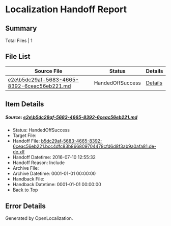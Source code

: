 # <a name='report-top'></a> Localization Handoff Report

## Summary
 Total Files | 1

## File List
 Source File | Status | Details 
 ----------- | ------ | ------- 
 [e2e\b5dc29af-5683-4665-8392-6ceac56eb221.md](https://github.com/OpenLocalizationTestOrg/oltest/blob/0e4e63d8fcd083fb7645e6961291a8455dee8683/e2e/b5dc29af-5683-4665-8392-6ceac56eb221.md) | HandedOffSuccess | [Details](#4a7708dc2a0e71401f55ccb9fa123c333dfce5975)

## Item Details
##### <a name='4a7708dc2a0e71401f55ccb9fa123c333dfce5975'></a> Source: [e2e\b5dc29af-5683-4665-8392-6ceac56eb221.md](https://github.com/OpenLocalizationTestOrg/oltest/blob/0e4e63d8fcd083fb7645e6961291a8455dee8683/e2e/b5dc29af-5683-4665-8392-6ceac56eb221.md)
* Status: HandedOffSuccess
* Target File: 
* Handoff File: [b5dc29af-5683-4665-8392-6ceac56eb221.bcc4dfc83b866809704478cfd6d8f3ab9a0afa81.de-de.xlf](https://github.com/OpenLocalizationTestOrg/olhandoff-e2e/blob/64014dc8703a86bda027001b62607205b3ef3d3a/ol-handoff/OpenLocalizationTestOrg/oltest-dede-fly/ci/ht/b5dc29af-5683-4665-8392-6ceac56eb221.bcc4dfc83b866809704478cfd6d8f3ab9a0afa81.de-de.xlf)
* Handoff Datetime: 2016-07-10 12:55:32
* Handoff Reason: Include
* Archive File: 
* Archive Datetime: 0001-01-01 00:00:00
* Handback File: 
* Handback Datetime: 0001-01-01 00:00:00
* [Back to Top](#report-top)


## Error Details

Generated by OpenLocalization.
